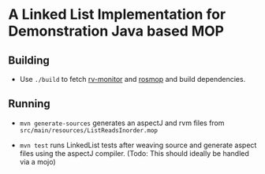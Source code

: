 A Linked List Implementation for Demonstration Java based MOP
=============================================================

Building
--------

 - Use `./build` to fetch [rv-monitor](https://github.com/runtimeverification/rv-monitor)
    and [rosmop](https://github.com/runtimeverification/rosmop) and build dependencies.


Running
-------

 - `mvn generate-sources` generates an aspectJ and rvm files from `src/main/resources/ListReadsInorder.mop`

 - `mvn test` runs LinkedList tests after weaving source and generate aspect files using the
   aspectJ compiler. (Todo: This should ideally be handled via a mojo)

